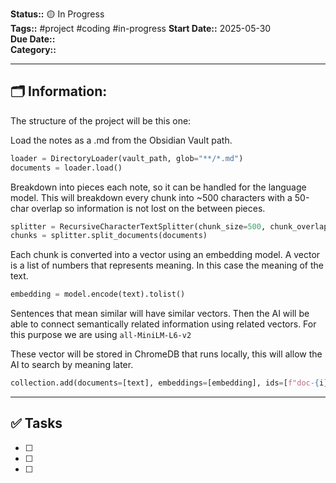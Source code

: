 **Status::** 🟡 In Progress  
**Tags::** #project  #coding #in-progress 
**Start Date::** 2025-05-30  
**Due Date::**  
**Category::** 

---

## 🗂️ Information:
The structure of the project will be this one: 

Load the notes as a .md from the Obsidian Vault path. 
  ```python
loader = DirectoryLoader(vault_path, glob="**/*.md")
documents = loader.load()
```

Breakdown into pieces each note, so it can be handled for the language model. This will breakdown every chunk into ~500 characters with a 50-char overlap so information is not lost on the between pieces. 
```python
splitter = RecursiveCharacterTextSplitter(chunk_size=500, chunk_overlap=50)
chunks = splitter.split_documents(documents)
```

Each chunk is converted into a vector using an embedding model. A vector is a list of numbers that represents meaning. In this case the meaning of the text. 
  ```python
embedding = model.encode(text).tolist()
```

Sentences that mean similar will have similar vectors. Then the AI will be able to connect semantically related information using related vectors. For this purpose we are using `all-MiniLM-L6-v2`

These vector will be stored in ChromeDB that runs locally, this will allow the AI to search by meaning later. 
```python
collection.add(documents=[text], embeddings=[embedding], ids=[f"doc-{i}"])
```



---

## ✅ Tasks
- [ ] 
- [ ] 
- [ ] 